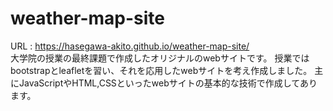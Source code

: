 # weather-map-site
URL : https://hasegawa-akito.github.io/weather-map-site/ </br>
大学院の授業の最終課題で作成したオリジナルのwebサイトです。
授業ではbootstrapとleafletを習い、それを応用したwebサイトを考え作成しました。
主にJavaScriptやHTML,CSSといったwebサイトの基本的な技術で作成してあります。

